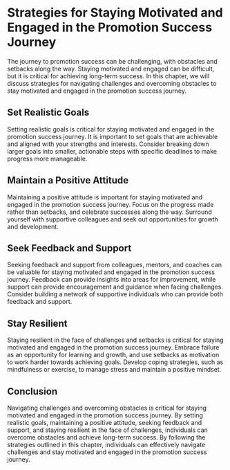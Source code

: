 Strategies for Staying Motivated and Engaged in the Promotion Success Journey
========================================================================================================================================

The journey to promotion success can be challenging, with obstacles and setbacks along the way. Staying motivated and engaged can be difficult, but it is critical for achieving long-term success. In this chapter, we will discuss strategies for navigating challenges and overcoming obstacles to stay motivated and engaged in the promotion success journey.

Set Realistic Goals
-------------------

Setting realistic goals is critical for staying motivated and engaged in the promotion success journey. It is important to set goals that are achievable and aligned with your strengths and interests. Consider breaking down larger goals into smaller, actionable steps with specific deadlines to make progress more manageable.

Maintain a Positive Attitude
----------------------------

Maintaining a positive attitude is important for staying motivated and engaged in the promotion success journey. Focus on the progress made rather than setbacks, and celebrate successes along the way. Surround yourself with supportive colleagues and seek out opportunities for growth and development.

Seek Feedback and Support
-------------------------

Seeking feedback and support from colleagues, mentors, and coaches can be valuable for staying motivated and engaged in the promotion success journey. Feedback can provide insights into areas for improvement, while support can provide encouragement and guidance when facing challenges. Consider building a network of supportive individuals who can provide both feedback and support.

Stay Resilient
--------------

Staying resilient in the face of challenges and setbacks is critical for staying motivated and engaged in the promotion success journey. Embrace failure as an opportunity for learning and growth, and use setbacks as motivation to work harder towards achieving goals. Develop coping strategies, such as mindfulness or exercise, to manage stress and maintain a positive mindset.

Conclusion
----------

Navigating challenges and overcoming obstacles is critical for staying motivated and engaged in the promotion success journey. By setting realistic goals, maintaining a positive attitude, seeking feedback and support, and staying resilient in the face of challenges, individuals can overcome obstacles and achieve long-term success. By following the strategies outlined in this chapter, individuals can effectively navigate challenges and stay motivated and engaged in the promotion success journey.
